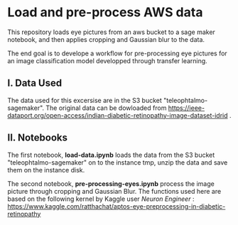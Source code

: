 # Load and pre-process AWS data

This repository loads eye pictures from an aws bucket to a sage maker notebook, and then applies cropping and Gaussian blur to the data.

The end goal is to develope a workflow for pre-processing eye pictures for an image classification model developped through transfer learning.

## I. Data Used

The data used for this excersise are in the S3 bucket "teleophtalmo-sagemaker". The original data can be dowloaded from https://ieee-dataport.org/open-access/indian-diabetic-retinopathy-image-dataset-idrid .

## II. Notebooks

The first notebook, **load-data.ipynb** loads the data from the S3 bucket "teleophtalmo-sagemaker" on to the instance tmp, unzip the data and save them on the instance disk.

The second notebook, **pre-processing-eyes.ipynb** process the image picture through cropping and Gaussian Blur. The functions used here are based on the following kernel by Kaggle user *Neuron Engineer* : https://www.kaggle.com/ratthachat/aptos-eye-preprocessing-in-diabetic-retinopathy 

